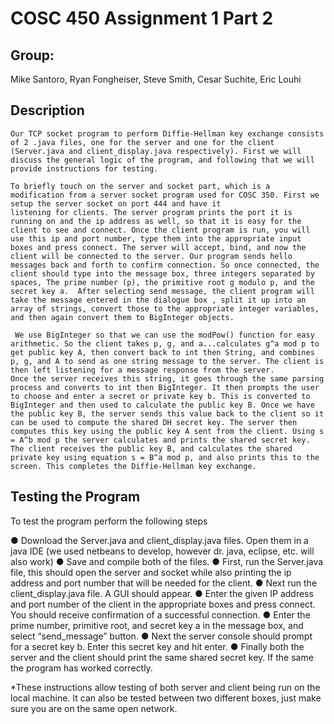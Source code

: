 # COSC 450 Assignment 1 Part 2
## Group: 
Mike Santoro, Ryan Fongheiser, Steve Smith, Cesar Suchite, Eric Louhi

## Description
	Our TCP socket program to perform Diffie-Hellman key exchange consists of 2 .java files, one for the server and one for the client (Server.java and client_display.java respectively). First we will discuss the general logic of the program, and following that we will provide instructions for testing. 
	
	To briefly touch on the server and socket part, which is a modification from a server socket program used for COSC 350. First we setup the server socket on port 444 and have it 
	listening for clients. The server program prints the port it is running on and the ip address as well, so that it is easy for the client to see and connect. Once the client program is run, you will use this ip and port number, type them into the appropriate input boxes and press connect. The server will accept, bind, and now the client will be connected to the server. Our program sends hello messages back and forth to confirm connection. So once connected, the client should type into the message box, three integers separated by spaces, The prime number (p), the primitive root g modulo p, and the secret key a.  After selecting send message, the client program will take the message entered in the dialogue box , split it up into an array of strings, convert those to the appropriate integer variables, and then again convert them to BigInteger objects.

	 We use BigInteger so that we can use the modPow() function for easy arithmetic. So the client takes p, g, and a...calculates g^a mod p to get public key A, then convert back to int then String, and combines p, g, and A to send as one string message to the server. The client is then left listening for a message response from the server.
	Once the server receives this string, it goes through the same parsing process and converts to int then BigInteger. It then prompts the user to choose and enter a secret or private key b. This is converted to BigInteger and then used to calculate the public key B. Once we have the public key B, the server sends this value back to the client so it can be used to compute the shared DH secret key. The server then computes this key using the public key A sent from the client. Using s = A^b mod p the server calculates and prints the shared secret key. 
	The client receives the public key B, and calculates the shared private key using equation s = B^a mod p, and also prints this to the screen. This completes the Diffie-Hellman key exchange. 

## Testing the Program 

To test the program perform the following steps 

●	Download the Server.java and client_display.java files. Open them in a java IDE (we used netbeans to develop, however dr. java, eclipse, etc. will also work)
●	Save and compile both of the files.
●	First, run the Server.java file, this should open the server and socket while also printing the ip address and port number that will be needed for the client. 
●	Next run the client_display.java file. A GUI should appear.
●	Enter the given IP address and port number of the client in the appropriate boxes and press connect. You should receive confirmation of a successful connection. 
●	Enter the prime number, primitive root, and secret key a in the message box, and select “send_message” button.
●	Next the server console should prompt for a secret key b. Enter this secret key and hit enter. 
●	Finally both the server and the client should print the same shared secret key. If the same the program has worked correctly. 

*These instructions allow testing of both server and client being run on the local machine. It can also be tested between two different boxes, just make sure you are on the same open network. 
